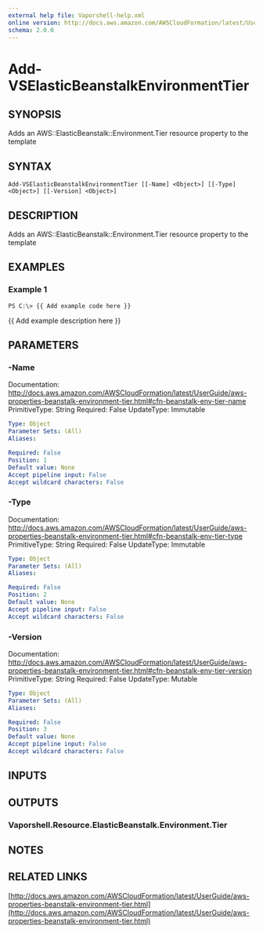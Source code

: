 ```yaml
---
external help file: Vaporshell-help.xml
online version: http://docs.aws.amazon.com/AWSCloudFormation/latest/UserGuide/aws-properties-beanstalk-environment-tier.html
schema: 2.0.0
---
```


# Add-VSElasticBeanstalkEnvironmentTier

## SYNOPSIS
Adds an AWS::ElasticBeanstalk::Environment.Tier resource property to the template

## SYNTAX

```
Add-VSElasticBeanstalkEnvironmentTier [[-Name] <Object>] [[-Type] <Object>] [[-Version] <Object>]
```

## DESCRIPTION
Adds an AWS::ElasticBeanstalk::Environment.Tier resource property to the template

## EXAMPLES

### Example 1
```
PS C:\> {{ Add example code here }}
```

{{ Add example description here }}

## PARAMETERS

### -Name
Documentation: http://docs.aws.amazon.com/AWSCloudFormation/latest/UserGuide/aws-properties-beanstalk-environment-tier.html#cfn-beanstalk-env-tier-name
PrimitiveType: String
Required: False
UpdateType: Immutable

```yaml
Type: Object
Parameter Sets: (All)
Aliases: 

Required: False
Position: 1
Default value: None
Accept pipeline input: False
Accept wildcard characters: False
```

### -Type
Documentation: http://docs.aws.amazon.com/AWSCloudFormation/latest/UserGuide/aws-properties-beanstalk-environment-tier.html#cfn-beanstalk-env-tier-type
PrimitiveType: String
Required: False
UpdateType: Immutable

```yaml
Type: Object
Parameter Sets: (All)
Aliases: 

Required: False
Position: 2
Default value: None
Accept pipeline input: False
Accept wildcard characters: False
```

### -Version
Documentation: http://docs.aws.amazon.com/AWSCloudFormation/latest/UserGuide/aws-properties-beanstalk-environment-tier.html#cfn-beanstalk-env-tier-version
PrimitiveType: String
Required: False
UpdateType: Mutable

```yaml
Type: Object
Parameter Sets: (All)
Aliases: 

Required: False
Position: 3
Default value: None
Accept pipeline input: False
Accept wildcard characters: False
```

## INPUTS

## OUTPUTS

### Vaporshell.Resource.ElasticBeanstalk.Environment.Tier

## NOTES

## RELATED LINKS

[http://docs.aws.amazon.com/AWSCloudFormation/latest/UserGuide/aws-properties-beanstalk-environment-tier.html](http://docs.aws.amazon.com/AWSCloudFormation/latest/UserGuide/aws-properties-beanstalk-environment-tier.html)

